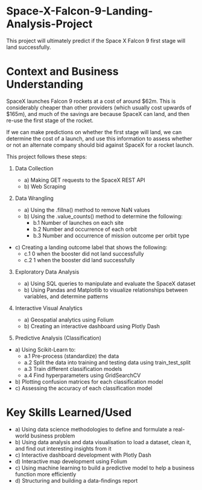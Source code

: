 # Space-X-Falcon-9-Landing-Analysis-Project
This  project will ultimately predict if the Space X Falcon 9 first stage will land successfully.

# Context and Business Understanding
SpaceX launches Falcon 9 rockets at a cost of around $62m. This is considerably cheaper than other providers (which usually cost upwards of $165m), and much of the savings are because SpaceX can land, and then re-use the first stage of the rocket.

If we can make predictions on whether the first stage will land, we can determine the cost of a launch, and use this information to assess whether or not an alternate company should bid against SpaceX for a rocket launch.

This project follows these steps:
1. Data Collection
   * a) Making GET requests to the SpaceX REST API
   * b) Web Scraping
   
2. Data Wrangling
   * a) Using the .fillna() method to remove NaN values
   * b) Using the .value_counts() method to determine the following:
      * b.1 Number of launches on each site
      * b.2 Number and occurrence of each orbit
      * b.3 Number and occurrence of mission outcome per orbit type
 * c) Creating a landing outcome label that shows the following:
     * c.1 0 when the booster did not land successfully
     * c.2 1 when the booster did land successfully
      
3. Exploratory Data Analysis
   * a) Using SQL queries to manipulate and evaluate the SpaceX dataset
   * b) Using Pandas and Matplotlib to visualize relationships between variables, and determine patterns 
   
4. Interactive Visual Analytics
   * a) Geospatial analytics using Folium
   * b) Creating an interactive dashboard using Plotly Dash  
   
5. Predictive Analysis (Classification)
 *  a) Using Scikit-Learn to:  
    *  a.1 Pre-process (standardize) the data
    *  a.2 Split the data into training and testing data using train_test_split
    *  a.3 Train different classification models
    *  a.4 Find hyperparameters using GridSearchCV
 *  b) Plotting confusion matrices for each classification model
 *  c) Assessing the accuracy of each classification model   
   
   # Key Skills Learned/Used
  * a) Using data science methodologies to define and formulate a real-world business problem
  * b) Using data analysis and data visualisation to load a dataset, clean it, and find out interesting insights from it
  * c) Interactive dashboard development with Plotly Dash
  * d) Interactive map development using Folium
  * c) Using machine learning to build a predictive model to help a business function more efficiently
  * d) Structuring and building a data-findings report
   
   
